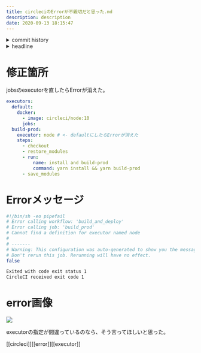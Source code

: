 ```yaml
---
title: circleciのErrorが不親切だと思った.md
description: description
date: 2020-09-13 18:15:47
---
```

<!-- history area start -->
<details><summary>commit history</summary><div><ol>
<li>2020/09/13 18:07:31 9fa28bb</li>
<li>2020/09/13 12:11:30 44bd444</li>
<li>2020/09/13 11:43:28 4dc284f</li>
<li>2020/09/13 11:40:58 975a80d</li>
<li>2020/09/09 11:01:03 4030d34</li>
<li>2020/09/08 22:48:17 2d7c108</li>
<li>2020/09/08 22:37:23 794f9d8</li>
</ol></div></details>
<!-- history area end -->
<!-- toc area start -->
<details><summary>headline</summary><div>
<!-- START doctoc generated TOC please keep comment here to allow auto update -->
<!-- DON'T EDIT THIS SECTION, INSTEAD RE-RUN doctoc TO UPDATE -->


- [修正箇所](#%E4%BF%AE%E6%AD%A3%E7%AE%87%E6%89%80)
- [Errorメッセージ](#error%E3%83%A1%E3%83%83%E3%82%BB%E3%83%BC%E3%82%B8)
- [error画像](#error%E7%94%BB%E5%83%8F)

<!-- END doctoc generated TOC please keep comment here to allow auto update -->

</div></details>

<!-- toc area end -->
# 修正箇所

jobsのexecutorを直したらErrorが消えた。

```yml
executors:
  default:
    docker:
      - image: circleci/node:10
	  jobs:
  build-prod:
    executor: node # <- defaultにしたらErrorが消えた
    steps:
      - checkout
      - restore_modules
      - run:
          name: install and build-prod
          command: yarn install && yarn build-prod
      - save_modules
```


# Errorメッセージ

```bash
#!/bin/sh -eo pipefail
# Error calling workflow: 'build_and_deploy'
# Error calling job: 'build_prod'
# Cannot find a definition for executor named node
# 
# -------
# Warning: This configuration was auto-generated to show you the message above.
# Don't rerun this job. Rerunning will have no effect.
false

Exited with code exit status 1
CircleCI received exit code 1
```

# error画像

![](/assets/posts/circleci-error.png)

executorの指定が間違っているのなら、そう言ってほしいと思った。

[[circleci]][[error]][[executor]]
